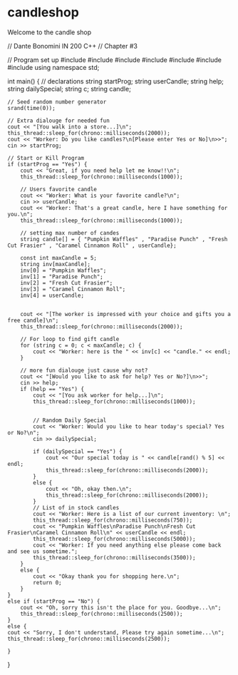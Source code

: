 # candleshop
Welcome to the candle shop

// Dante Bonomini IN 200 C++
// Chapter #3

// Program set up
#include<iostream>
#include<string>
#include<chrono>
#include<thread>
#include<cstdlib>
#include<ctime>
#include<array>
using namespace std;

int main() {
	// declarations
	string startProg;
	string userCandle;
	string help;
	string dailySpecial;
	string c;
	string candle;


	// Seed random number generator
	srand(time(0));

	// Extra dialouge for needed fun
	cout << "[You walk into a store...]\n";
	this_thread::sleep_for(chrono::milliseconds(2000));
	cout << "Worker: Do you like candles?\n[Please enter Yes or No]\n>>";
	cin >> startProg;

	// Start or Kill Program
	if (startProg == "Yes") {
		cout << "Great, if you need help let me know!!\n";
		this_thread::sleep_for(chrono::milliseconds(1000));

		// Users favorite candle
		cout << "Worker: What is your favorite candle?\n";
		cin >> userCandle;
		cout << "Worker: That's a great candle, here I have something for you.\n";
		this_thread::sleep_for(chrono::milliseconds(1000));

		// setting max number of candes
		string candle[] = { "Pumpkin Waffles" , "Paradise Punch" , "Fresh Cut Frasier" , "Caramel Cinnamon Roll" , userCandle};

		const int maxCandle = 5;
		string inv[maxCandle];
		inv[0] = "Pumpkin Waffles";
		inv[1] = "Paradise Punch";
		inv[2] = "Fresh Cut Frasier";
		inv[3] = "Caramel Cinnamon Roll";
		inv[4] = userCandle;


		cout << "[The worker is impressed with your choice and gifts you a free candle]\n";
		this_thread::sleep_for(chrono::milliseconds(2000));

		// For loop to find gift candle
		for (string c = 0; c < maxCandle; c) {
			cout << "Worker: here is the " << inv[c] << "candle." << endl;
		}

		// more fun dialouge just cause why not?
		cout << "[Would you like to ask for help? Yes or No?]\n>>";
		cin >> help;
		if (help == "Yes") {
			cout << "[You ask worker for help...]\n";
			this_thread::sleep_for(chrono::milliseconds(1000));


			// Random Daily Special
			cout << "Worker: Would you like to hear today's special? Yes or No?\n";
			cin >> dailySpecial;

			if (dailySpecial == "Yes") {
				cout << "Our special today is " << candle[rand() % 5] << endl;
				this_thread::sleep_for(chrono::milliseconds(2000));
			}
			else {
				cout << "Oh, okay then.\n";
				this_thread::sleep_for(chrono::milliseconds(2000));
			}
			// List of in stock candles
			cout << "Worker: Here is a list of our current inventory: \n";
			this_thread::sleep_for(chrono::milliseconds(750));
			cout << "Pumpkin Waffles\nParadise Punch\nFresh Cut Frasier\nCaramel Cinnamon Roll\n" << userCandle << endl;
			this_thread::sleep_for(chrono::milliseconds(5000));
			cout << "Worker: If you need anything else please come back and see us sometime.";
			this_thread::sleep_for(chrono::milliseconds(3500));
		}
		else {
			cout << "Okay thank you for shopping here.\n";
			return 0;
		}
	}
	else if (startProg == "No") {
		cout << "Oh, sorry this isn't the place for you. Goodbye...\n";
		this_thread::sleep_for(chrono::milliseconds(2500));
	}
	else {
	cout << "Sorry, I don't understand, Please try again sometime...\n";
	this_thread::sleep_for(chrono::milliseconds(2500));

	}
	
}
